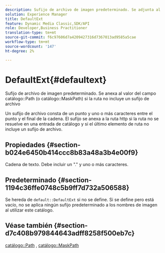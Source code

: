 ```yaml
---
description: Sufijo de archivo de imagen predeterminado. Se adjunta al valor del campo Ruta del catálogo (o catálogo MaskPath) si la ruta no incluye un sufijo de archivo
solution: Experience Manager
title: DefaultExt
feature: Dynamic Media Classic,SDK/API
role: Developer,Business Practitioner
translation-type: tm+mt
source-git-commit: f6c97606d7a4209427316d7367013ad9585a5cae
workflow-type: tm+mt
source-wordcount: '147'
ht-degree: 2%

---
```



# DefaultExt{#defaultext}

Sufijo de archivo de imagen predeterminado. Se anexa al valor del campo catálogo::Path (o catálogo::MaskPath) si la ruta no incluye un sufijo de archivo

Un sufijo de archivo consta de un punto y uno o más caracteres entre el punto y el final de la cadena. El sufijo se anexa a la ruta http si la ruta no se resuelve en una entrada de catálogo y si el último elemento de ruta no incluye un sufijo de archivo.

## Propiedades {#section-b024e6450b414ccc8b83a48a3b4e00f9}

Cadena de texto. Debe incluir un &quot;.&quot; y uno o más caracteres.

## Predeterminado {#section-1194c36ffe0748c5b9ff7d732a506588}

Se hereda de `default::DefaultExt` si no se define. Si se define pero está vacío, no se aplica ningún sufijo predeterminado a los nombres de imagen al utilizar este catálogo.

## Véase también {#section-d7c408b979844643adff8258f500eb7c}

[catálogo::Path](/help/aem-is-ir-api/is-api/image-catalog/image-serving-api-ref/c-image-catalog-reference/c-image-svg-data-reference/c-image-data-reference/r-path-cat.md) ,  [catálogo::MaskPath](/help/aem-is-ir-api/is-api/image-catalog/image-serving-api-ref/c-image-catalog-reference/c-image-svg-data-reference/c-image-data-reference/r-maskpath-cat.md)

